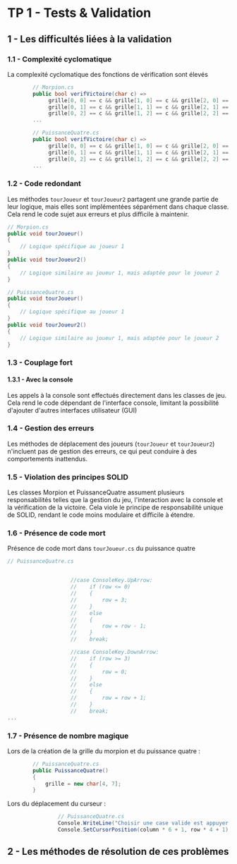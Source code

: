 # TP 1 - Tests & Validation

## 1 - Les difficultés liées à la validation

### 1.1 - Complexité cyclomatique

La complexité cyclomatique des fonctions de vérification sont élevés

```csharp
        // Morpion.cs
        public bool verifVictoire(char c) =>
             grille[0, 0] == c && grille[1, 0] == c && grille[2, 0] == c ||
             grille[0, 1] == c && grille[1, 1] == c && grille[2, 1] == c ||
             grille[0, 2] == c && grille[1, 2] == c && grille[2, 2] == c || 
        ...
```

```csharp
        // PuissanceQuatre.cs
        public bool verifVictoire(char c) =>
             grille[0, 0] == c && grille[1, 0] == c && grille[2, 0] == c && grille[3, 0] == c ||
             grille[0, 1] == c && grille[1, 1] == c && grille[2, 1] == c && grille[3, 1] == c ||
             grille[0, 2] == c && grille[1, 2] == c && grille[2, 2] == c && grille[3, 2] == c ||
        ...
```

### 1.2 - Code redondant

Les méthodes `tourJoueur` et `tourJoueur2` partagent une grande partie de leur logique, mais elles sont implémentées séparément dans chaque classe. Cela rend le code sujet aux erreurs et plus difficile à maintenir.

```csharp
// Morpion.cs
public void tourJoueur()
{
    // Logique spécifique au joueur 1
}
public void tourJoueur2()
{
    // Logique similaire au joueur 1, mais adaptée pour le joueur 2
}

```

```csharp
// PuissanceQuatre.cs
public void tourJoueur()
{
    // Logique spécifique au joueur 1
}
public void tourJoueur2()
{
    // Logique similaire au joueur 1, mais adaptée pour le joueur 2
}
```

### 1.3 - Couplage fort

#### 1.3.1 - Avec la console

Les appels à la console sont effectués directement dans les classes de jeu. Cela rend le code dépendant de l'interface console, limitant la possibilité d'ajouter d'autres interfaces utilisateur (GUI)









### 1.4 - Gestion des erreurs

Les méthodes de déplacement des joueurs (`tourJoueur` et `tourJoueur2`) n'incluent pas de gestion des erreurs, ce qui peut conduire à des comportements inattendus.



### 1.5 - Violation des principes SOLID

Les classes Morpion et PuissanceQuatre assument plusieurs responsabilités telles que la gestion du jeu, l'interaction avec la console et la vérification de la victoire. Cela viole le principe de responsabilité unique de SOLID, rendant le code moins modulaire et difficile à étendre.



### 1.6 - Présence de code mort

Présence de code mort dans `tourJoueur.cs` du puissance quatre

```csharp
// PuissanceQuatre.cs


                    //case ConsoleKey.UpArrow:
                    //    if (row <= 0)
                    //    {
                    //        row = 3;
                    //    }
                    //    else
                    //    {
                    //        row = row - 1;
                    //    }
                    //    break;

                    //case ConsoleKey.DownArrow:
                    //    if (row >= 3)
                    //    {
                    //        row = 0;
                    //    }
                    //    else
                    //    {
                    //        row = row + 1;
                    //    }
                    //    break;
...
```



### 1.7 - Présence de nombre magique

Lors de la création de la grille du morpion et du puissance quatre : 

```csharp
        // PuissanceQuatre.cs
        public PuissanceQuatre()
        {
            grille = new char[4, 7];
        }
```

Lors du déplacement du curseur : 

```csharp
                // PuissanceQuatre.cs
                Console.WriteLine("Choisir une case valide est appuyer sur [Entrer]");
                Console.SetCursorPosition(column * 6 + 1, row * 4 + 1);
```

## 2 - Les méthodes de résolution de ces problèmes


